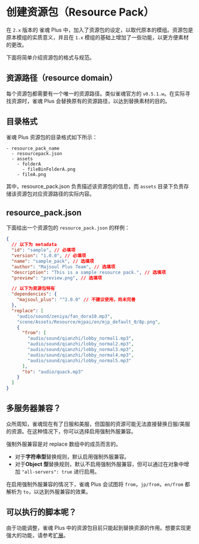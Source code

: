 # 创建资源包（Resource Pack）

在 `2.x` 版本的 雀魂 Plus 中，加入了资源包的设定，以取代原本的模组。资源包是原本模组的实质意义，并且在 `1.x` 模组的基础上增加了一些功能，以更方便素材的更改。

下面将简单介绍资源包的格式与规范。

## 资源路径（resource domain）

每个资源包都需要有一个唯一的资源路径。类似雀魂官方的 `v0.5.1.w`。在实际寻找资源时，雀魂 Plus 会替换原有的资源路径，以达到替换素材的目的。

## 目录格式

雀魂 Plus 资源包的目录格式如下所示：

```
- resource_pack_name
  - resourcepack.json
  - assets
    - folderA
      - fileBinFolderA.png
    - fileA.png
```

其中，resource_pack.json 负责描述该资源包的信息，而 `assets` 目录下负责存储该资源包对应资源路径的实际内容。

## resource_pack.json

下面给出一个资源包的 `resource_pack.json` 的样例：

```json
{
  // 以下为 metadata
  "id": "sample", // 必填项
  "version": "1.0.0", // 必填项
  "name": "sample_pack", // 选填项
  "author": "Majsoul Plus Team", // 选填项
  "description": "This is a sample resource pack.", // 选填项
  "preview": "preview.png", // 选填项

  // 以下为资源包特有
  "dependencies": {
    "majsoul_plus": "^2.0.0" // 不建议使用，尚未完善
  },
  "replace": [
    "audio/sound/zeniya/fan_dora10.mp3",
    "scene/Assets/Resource/mjpai/en/mjp_default_0/8p.png",
    {
      "from": [
        "audio/sound/qianzhi/lobby_normal1.mp3",
        "audio/sound/qianzhi/lobby_normal2.mp3",
        "audio/sound/qianzhi/lobby_normal3.mp3",
        "audio/sound/qianzhi/lobby_normal4.mp3",
        "audio/sound/qianzhi/lobby_normal5.mp3"
      ],
      "to": "audio/quack.mp3"
    }
  ]
}
```

## 多服务器兼容？

众所周知，雀魂现在有了日服和美服，但国服的资源可能无法直接替换日服/美服的资源。在这种情况下，你可以选择启用强制外服兼容。

强制外服兼容是对 replace 数组中的成员而言的。

- 对于**字符串型**替换规则，默认启用强制外服兼容。
- 对于**Object 型**替换规则，默认不启用强制外服兼容，但可以通过在对象中增加 `"all-servers": true` 进行启用。

在启用强制外服兼容的情况下，雀魂 Plus 会试图将 `from`，`jp/from`，`en/from` 都解析为 `to`，以达到外服兼容的效果。

## 可以执行的脚本呢？

由于功能调整，雀魂 Plus 中的资源包目前只能起到替换资源的作用。想要实现更强大的功能，请参考[扩展](v2_extension)。
